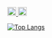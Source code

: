 <p align="left">
  <a href="https://github.com/KKAWAI1998">
    <img height="20" src="https://komarev.com/ghpvc/?username=KKAWAI1998" />
  </a>
  <a href="https://github.com/KKAWAI1998">
    <img height="20" src="https://img.shields.io/github/followers/KKAWAI1998?label=follow&logo=github&style=flat" />
  </a>
</p>

<!-- 使用言語割合グラフ -->
<p align="left">
  <a href="https://github.com/KKAWAI1998">
    <img src="https://github-readme-stats.vercel.app/api/top-langs/?username=KKAWAI1998&layout=compact&langs_count=8&hide_title=true" alt="Top Langs" />
  </a>
</p>

